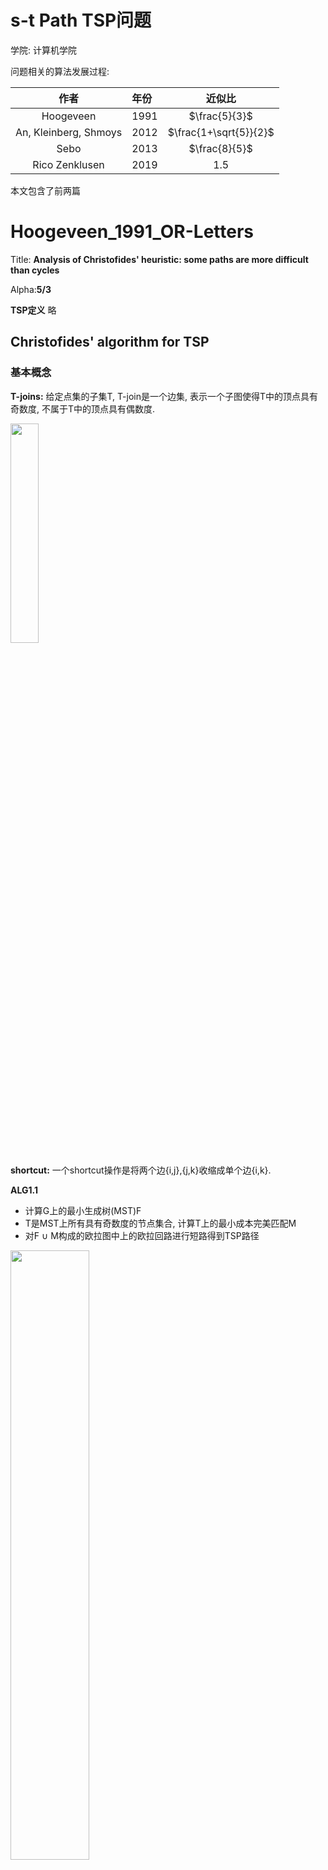 # s-t Path TSP问题
学院: 计算机学院


问题相关的算法发展过程:

|作者| 年份| 近似比|
|:-:|:-|:-:|
| Hoogeveen |1991 | $\frac{5}{3}$|
| An, Kleinberg, Shmoys| 2012 | $\frac{1+\sqrt{5}}{2}$|
| Sebo| 2013 | $\frac{8}{5}$|
|Rico Zenklusen|2019 | 1.5|

本文包含了前两篇

# Hoogeveen_1991_OR-Letters

Title: **Analysis of Christofides' heuristic: some paths are more difficult than cycles**

Alpha:**5/3**

**TSP定义** 略

## Christofides' algorithm for TSP

### 基本概念

**T-joins:** 给定点集的子集T, T-join是一个边集, 表示一个子图使得T中的顶点具有奇数度, 不属于T中的顶点具有偶数度.

<img src="../pictures/papers/2019STOC-A-1.5-Approx-for-path-TSP/t_join.png" width="30%">

**shortcut:** 一个shortcut操作是将两个边{i,j},{j,k}收缩成单个边{i,k}.

**ALG1.1**

- 计算G上的最小生成树(MST)F
- T是MST上所有具有奇数度的节点集合, 计算T上的最小成本完美匹配M
- 对F ∪ M构成的欧拉图中上的欧拉回路进行短路得到TSP路径
  

<img src="../pictures/papers/2019STOC-A-1.5-Approx-for-path-TSP/christofides_alg_for_tsp.png" width="50%">

**ALG1.2**

- 计算G上的最小生成树F
- 计算最短odd(T)-join $J \subseteq E$, 其中odd(T)是F上所有度为奇数的节点的集合.
- 对F ∪ J构成的欧拉图中上的欧拉回路进行短路得到TSP路径

**Theorem1:** Christofide's algorithm在TSP上的近似比为1.5

> **proof:**
>
> $c(F) < c(C^*)$, 因为至少比OPT少一条边
> 
> 如果能够证明$c(M)\leq \frac{1}{2}c(C^{*})$,  则$c(C^{A}) \leq c(F) + C(M) < \frac{3}{2} c(C^{*})$
> 
> 令1,...,2m为T中的奇数度的点, 并假设它们的序号与在$C^*$中出现的顺序一致, 可以将$C^*$中的边划分为一下两个互斥的子集:E1包括{1,2},{3, 4},...{2m-1, 2m}之间的边, E2包括{2,3}, {4, 5},...{2m, 1}之间的边. 
> 
> 对E1, E2中的边集进行shortcut可以得到M1, M2两个matching. $c(M1) + c(M2) \leq c(E1) + c(E2) = c(C^{*})$, 【三角不等式关系使等号成立】,因此存在$c(M) \leq \frac{1}{2}c(C^{*})$

## Hoogeveen’s algorithm for path-TSP

**path TSP定义**给定一个TSP输入加上起终点s,t, 找到从s到t的经过所有其他节点的最小费用的路径(Hamilton通路).


**ALG2.1**

- 令F是G上的MST
- 令T是F中需要被修复的节点的集合:
  - $s$ 当且仅当s在F中具有偶数度
  - $t$ 当且仅当t在F中具有偶数度
  - $v\neq s, t$ 当且仅当v具有奇数度
- 找到T上的最小成本完美匹配M
- 在F ∪ M上找一个欧拉通路
- shortcut通路产生一个s-t hamiltonian path.


<img src="../pictures/papers/2019STOC-A-1.5-Approx-for-path-TSP/hoogeveen_alg_for_pathtsp.png" width="50%">

用T-join代替完美寻找完美匹配

**ALG2.2**

- 令F是G上的MST
- 令T是F中需要被修复的节点的集合:
  - $s$ 当且仅当s在F中具有偶数度
  - $t$ 当且仅当t在F中具有偶数度
  - $v\neq s, t$ 当且仅当v具有奇数度
- 找到T上的最小成本T-join J
- 在F ∪ J上找一个欧拉通路
- shortcut通路产生一个s-t hamiltonian path.

**Theorem2:** Hoogeveen's algorithm在path TSP上的近似比为5/3

> **proof:**
>
> 令F是MST的边集, $c(F)=\sum_{e \in F} c_e$
> 
> 令O是最优解的边集, OPT = c(O)
> ;
> 有$c(F) \leq OPT$, 因为O也是一个生成树; 令T是F中需要被修复的点的集合
> 
> **思路:** 如果能找到3个T-join使得它们的总成本等于c(F)+OPT, 则有$MST + minimum TJoin \leq c(F) + \frac{1}{3}(c(F) + OPT) \leq OPT + \frac{2}{3}OPT = \frac{5}{3}OPT$
> 
> 令r表示MST中一个s-t通路上的边的集合;
> 
> 对O上的边使用蓝色/绿色交叉上色: 从s开始, 将边变成蓝色遇到第一个T中的点, 接着变换颜色继续上色直到遇到下一个T中的点, 得到两个边集G,B.
> 
> F-R 是一个T-join: F∪(F-R)上除了s-t的每个节点都具有偶数度;
> 
> G是一个T-join: 将T中的节点两两相连;
> 
> B不是一个T-join: F∪B上所有点都具有偶数度, 但是B∪R是一个T-join;
> 
> c(F-R) + c(G) + c(B∪R) = c(F) + c(O);

**Example**

1. 红色边构成R

<img src="../pictures/papers/2019STOC-A-1.5-Approx-for-path-TSP/theorem2_1.png" width="50%" alt="红色边构成R">

2. F-R是一个T-join

<img src="../pictures/papers/2019STOC-A-1.5-Approx-for-path-TSP/theorem2_2.png" width="50%" alt="F-R是一个T-join">

3. 对OPT上色

<img src="../pictures/papers/2019STOC-A-1.5-Approx-for-path-TSP/theorem2_3.png" width="50%" alt="对OPT上色">

4. G和B∪R分别是一个T-join

<img src="../pictures/papers/2019STOC-A-1.5-Approx-for-path-TSP/theorem2_4.png" width="50%" alt="G和B∪R分别是一个T-join">

**一些思考** -- 为什么可以这样构造:
- 一个欧拉图可以短路成一个Hamilton图, 进而拆成两个matching
- matching一定是T-join
- 在F中一定能找到s-t通路
- 通路和opt构成一个可以构成一个hamilton图, 再按照T短路一个构成两个matching
- 最后, 为什么F去掉这个通路也也一定是一个Tjoin? (F-R)∪F相当于除了s-t通路上的边,其他边都复制一条, 不在通路上的点必定有偶数度,在通路上的点,除s-t以外,都是一进一出,具有偶数度, s-t除去通路包含的边, 具有偶数度,加上后具有奇数度.

上述分析是一个紧的界, 因为可以找到如下例子:

<img src="../pictures/papers/2019STOC-A-1.5-Approx-for-path-TSP/tight_example.png" width="50%">

图中标出的边的cost均为1, 其他边的cost等于两点之间的最短路径的cost之和, 最优路径是下方路径, 而算法会按照加粗边加上虚线边的方式走, 之比近似5/3.

# AKS_CoRR_2011

Title: **Improving Christofides's Algorithm for the s-t path TSP**

Alpha: **$\frac{1+\sqrt{5}}{2}$**

**Theorem1:** Hoogeveen算法的解不超过$\frac{5}{3}OPT_{LP}$

**定义1: Path-TSP的HK松弛**

$$
min \sum_{e\in E} c_ex_e\\
\begin{aligned}
    & s.t.\\
    & x(\delta(v))=\begin{cases}
        1, & v=s,t\\
        2, & v\neq s,t
    \end{cases}\\
    & x(\delta(S)) \geq \begin{cases}
        1, & |S \cap \{s,t\}|=1,\\
        2, & |S \cap \{s,t\}|\neq 1,\\
    \end{cases}\\
    & 0 \leq x_e \leq 1, \forall e \in E
\end{aligned}
$$

其中$\delta(S)$是仅有一个端点落在S中的边的边集, 同时$X(E')=\sum_{e \in E'} x_e$, 所谓的松弛就是最后一个0-1向量变成了实数.

**定义2: 生成树凸集**

生成树凸集由下面的不等式定义:
$$
\begin{aligned}
    & x(E)=|V|-1,\\
    & x(E(S)) \leq |S|-1, \quad \forall |S| \subseteq V, |S| \geq 2,\\
    & x_e \geq 0, \quad \forall e \in E
\end{aligned}
$$

其中E(S)是所有两个端点都在S中的边的边集.
<div align="center">
<img src="../pictures/papers/2019STOC-A-1.5-Approx-for-path-TSP/defination_E.png">
</div>

**Lemma1:** LP-relaxation的任意可行解x都在生成树凸集中.

> proof: LP-relaxation的约束满足生成树凸集的定义\
> $$
> X(E) \equiv \sum_{e\in E} x_e = \frac{1}{2}\sum_{v\in V}x(\delta(v))\\
> = \frac{1}{2}(|v|-2)\cdot 2 + 2)=|v|-1
> $$
> 同时,
> $$
> X(E(S))=\frac{1}{2}(\sum_{v \in S}x(\delta(v))-x(\delta(S)))
> $$
> 如果$|S\cap \{s,t\}=1$, 有$X(E(S))\leq \frac{1}{2}(1+2(|S|-1)-1)=|S|-1$,<br>
> 如果$|S\cap \{s,t\}=\empty$, S-1,<br>
> 如果$|S\cap \{s,t\}=2$,S-2

**定义3:** 奇数集S, 如果$|S\cap T|$含有奇数个, 则S是个奇数集

**Lemma2:** S是一个奇数集, 如果$|S\cap \{s,t\}|=1$, 则$|F\cap \delta(S)|$为偶数, 如果$|S\cap \{s,t\}|\neq1$, 则$|F\cap \delta(S)|$为奇数.

例如,

![](../pictures/papers/2019STOC-A-1.5-Approx-for-path-TSP/odd_S_example.png)

> Proof: s,t 如果在S中, 它们有偶数度, 其他点有奇数度.<br>
> 定义$\sum_{v\in S}deg_F(v)=2|E(S)\cap F|+|\delta(S)\cap F|$<br>
> 证明如下:<br>
> 1.如果$|S\cap \{s,t\}=1$, 假设$s\in S$, $s\in T$当且仅当$deg_F(s)$even.<br>
> 则$S_{odd}\rightarrow even$ # 个奇数度的节点在S中($|S\cap T| odd$)<br>
> $$
> \sum_{v\in S}deg_F(v)-2|E(s)\cap F|=|\delta(s)\cap F|
> $$
> 第一个子式为偶数度, 第二个子式肯定是偶数, 则右边也是偶数.<br>
> <br>
> 2. 如果$|S\cap \{s,t\}\neq 1$,<br>
> 则$S_{odd}\rightarrow odd$ # 个奇数度的节点在S中<br>
> $$
> \sum_{v\in S}deg_F(v)-2|E(s)\cap F|=|\delta(s)\cap F|
> $$
> 第一个子式为奇数度, 第二个子式肯定是偶数, 则右边也是奇数.

**定义4: T-join LP**

以下线性规划的解是一个最小成本的T-join, 对于cost $c\geq 0$:
$$
Min \sum_{e\in E}c_ex_e\\
\begin{aligned}
    & s.t.\\
    & x(\delta(S)) \geq 1, & \forall S \subseteq V, |S\cap T| odd\\
    & x_e \geq 0, & \forall e \in E
\end{aligned}
$$
对于$|S\cap T|$为奇,
$$
\sum_{v\in S}deg_J(v)=2|E(S)\cap J|+|\delta(S)\cap J|
$$
因为奇数个奇数度的节点，因此等式左边为奇，因为右边第一个子式为偶，所以第二个子式为奇数.说明S向外连接的节点一定大于等于1.

**proof of Theorem1**
> 
> Step1
> 
> 令$x^*$为LP松弛的最优解OPT. $\text{cost of MST}\leq \sum_{e\in E}c_ex_e^* \equiv > OPT_{LP}$, 因为$x^*$总是生成树凸集的可行解.
> 
> 令$X_F\in \{0,1\}^{|E|}$,并且
> $$
> X_F(e)= \begin{cases}
>     1, \quad if e\in F \\
>     0, \quad o.w.
> \end{cases}
> $$
> 
> **claim:** $y=\frac{1}{3}X_F+\frac{1}{3}x^*$是T-join LP的一个可行解.
> 
> 则有$c(F\cup T)=c(F)+c(T) \leq OPT_{LP}+\frac{1}{3}c(F)+\frac{1}{3}OPT_{LP} > \leq \frac{5}{3}OPT_{LP}$
> 
> Step2
> 
> 若要claim成立,需要证明如果$|s\cap T|$为奇,则$y(\delta(S)) \geq 1$
> 
> 如果 $|s\cap \{s,t\}|\neq 1$则$y(\delta(S)) =\frac{1}{3}|F\cup \delta(S)|+\frac{1}{3}x^*(\delta(S)) \geq \frac{1}{3}+\frac{2}{3} = 1$
> 
> 【第二个部分,因为HK relaxation成立】
> 
> 如果$|s\cap \{s,t\}|= 1$, 则$y(\delta(S)) =\frac{1}{3}|F\cup \delta(S)|+\frac{1}{3}x^*(\delta(S)) \geq \frac{2}{3}+\frac{1}{3} = 1$
> 
> 【第一个式子 lemma2】
> 
> **claim 证毕.**

**定义5： 凸组合**

令$x^*$为LP的最优解, 令$x^F$表示为一个F的边集, 即
$$
x_F(e)=\begin{cases}
    1 \quad e \in F \\
    0 \quad e \notin F
\end{cases}
$$

因为$x^*$在生成树凸集中,因此$x^*$可以写成生成树$F_1,\cdots,F_k$的凸组合:
$$
x^*=\sum_{i=1}^k \lambda_i x_{F_i}
$$
其中$\sum_{i=1}^k\lambda_i = 1, \lambda_i \geq 0$.

对于$F_i$, 设$T_i$是其T集,$J_i$是其最小成本T-join. 它们的和能够构成一个解称为*best-of-many Christofide*算法的解.

**Theorem2:** *best-of-many Christofide*算法的解, 同样满足上限为$\frac{5}{3}OPT_{LP}$.

下一步: 是否能够更优?

考虑$y_i=\alpha X_F+\beta x^*$, 如果是$T_i$-Join LP的可行解, 则best s-t 哈密顿路径的长度最多不超过$(1+\alpha+\beta)OPT_{LP}$.

$y_i$是$T_i$-Join LP的可行解分两种情况考虑,设S 奇数集($|S\cup T_i| odd$)

如果$|s\cap \{s,t\}|\neq 1$,

$$
y(\delta(S)) =\alpha|F\cup \delta(S)|+\beta x^*(\delta(S)) \geq \alpha+2\beta
$$

[右边第一个式大于等于1, 第二个式大于等于2, 同上]

我们希望$\alpha+2\beta \geq 1$, 则$T_i$-join LP约束就能够满足.

如果
$|s\cap \{s,t\}|= 1$, 则
$$
y_i(\delta(S)) =\alpha |F\cup \delta(S)|+\beta x^*(\delta(S)) \geq 2\alpha+\beta x^*(\delta(S))
$$

注意到我们已经假设了$\alpha+2\beta \geq 1$成立, 只有$2\alpha+\beta x^*(\delta(S)) < 1$时, 存在问题.

注意到当$\alpha=0, \beta=\frac{1}{2}$时, 如果$x^*(\delta(S)) \geq 2$, 上式成立, 并且能够控制上限为$\frac{3}{2}OPT_{LP}$.

因此接下来只需要关注$x^*(\delta(S)) < 2$的cuts, 并且对$y_i$增加一个额外的修正来处理这些诶cuts.

**定义6 $\tau$-Narrow cut**

若$x^*(\delta(S)) < 1+\tau, \text{for fixed }\tau \leq 1$, S则是$\tau$-Narrow.

> 只有$|S\cup \{s, t\} =1$能够是$\tau$-Narrow.

**定义7 $\tau$-Narrow cuts**

$C_{\tau}$是$s \in S$的所有$\tau$-Narrow cuts S的全集.

$C_{\tau}$的性质:

**Theorem3:** 如果$S_1, S_2 \in C_{\tau}, S_1\neq S_2$, 要么$S_1 \subset S_2$,或$S_2 \subset S1$.

为证明上述Theorem, 首先有
$$
x^*(\delta(S_1)) + x^*(\delta(S_2)) \geq x^*(\delta(S_1 - S_2)) + x^*(\delta(S_2-S_1))
$$

> Theorem proof:
> 
> 假设,相反的, $S_1-S_2\neq \empty, S_2-S_1 \neq \empty$.
> $$
> \begin{aligned}
>   (1 + \tau)+(1+\tau) & > x^*(\delta(S_1))+x^*(\delta(S_2)) \\
>    & \geq x^*(\delta(S_1-S_2)) + x^*(\delta(S_2-S_1)) \\
>    & \geq 2 + 2
> \end{aligned}
> $$
> 与定义矛盾.

根据Theorem, $\tau$-Narrow cuts的结构如下:

![](../pictures/papers/2019STOC-A-1.5-Approx-for-path-TSP/t-narrow.png)


新的修正因子

令$e_Q$表示$\delta(Q)$的最小cost的边,考虑下式
$$
y_i(\delta(S)) =\alpha x_{F_i}+\beta x^* + \sum_{Q \in C_{\tau},|Q\cap T_i|}(1-2\alpha - \beta x^*(\delta(Q)))x_{e_Q}
$$
对于$\alpha,\beta, \tau \geq 0$,有$\alpha + 2\beta=1$并且$\tau = \frac{1-2\alpha}{\beta} - 1$

**Theorem:** $y_i$是一个$T_i$-Join LP的可行解.

proof:

> 对于S odd ($|S\cap T_i| odd$)
> 
> 如果$|S\cap \{s,t\}|\neq 1$
> $$
> y_i(\delta(S)) \geq \alpha + 2 \beta =1
> $$
> 如果$|S\cap \{s,t\}|= 1$
> 
> 如果 S不是$\tau$-narrow
> $$
> y_i(\delta(S)) \geq 2\alpha + \beta(1+\tau) =1
> $$
> 
> 如果 S是$\tau$-narrow
> $$
> y_i(\delta(S)) \geq \alpha |F_i\cap \delta(S)| + \beta x^*(\delta(\delta(S))) + (1-2\alpha - \beta x^*(\delta(S))) =1
> $$

注意到$x^*=\sum_{i=1}^k \lambda_i x_{F_i}$,$\sum_{i=1}^k\lambda_i = 1, \lambda_i \geq 0$,$\lambda_i$可以看成$F_i$的概率分布, 是其概率. 紧接着, 有以下两个lemma.

**Lemma:**

令F为随机采样的生成树$F_i$, T为对应的点集$T_i$, $Q\in C_{\tau}$是一个$\tau$-narrow cut.
$$
Pr[|\delta(Q)\cap F|=1] \geq 2 - x^*(\delta(Q)) \\
Pr[|Q\cap T| odd] \leq x^*(\delta(Q)) - 1
$$

proof:
> $$
> x^*(\delta(Q)) = E[|F \cap \delta(Q)|] \geq Pr[|F \cap \delta(Q)|=1] + 2Pr[|F \cap \delta(Q)| \geq 2]
> $$
> 并且$Pr[|F \cap \delta(Q)|=1] + Pr[|F \cap \delta(Q)| \geq 2]=1$, 因此, 
> $$
> Pr[|F\cap \delta(Q)|=1] \geq 2 - x^*(\delta(Q))\\
> Pr[|F\cap \delta(Q)| \geq 2] \leq x^*(\delta(Q)) -1
> $$
> 因为, $|Q\cap T_i| odd$有$|F_i \cap \delta(Q)| \geq 2$, 
> 
> 所以$Pr[|Q\cap T_i| odd]\leq Pr[|F \cap \delta(Q)| \geq 2] \leq x^*(\delta(Q))-1$


**Lemma:**

$$
\sum_{Q \in C_{\tau}}C_{e_Q} \leq \sum_{e \in E} c_ex_e^*
$$

> Proof:
> $$
> \sum_{Q \in C_{\tau}}C_{e_Q} \leq \text{cost MST} \leq \sum_{e \in E} c_ex_e^*
> $$
> 构造过程, 对于$Q\in C_{\tau}$, 将一条MST的边e映射到Q, 每次移除一个e, 然后构造s和v.
> 
> ![](../pictures/papers/2019STOC-A-1.5-Approx-for-path-TSP/lemma_t.png)

**Theorem:** Best-of-Many Christofides算法是$\frac{1+\sqrt{5}}{2}$算法.

Proof:
> 
> $$
> \begin{aligned}
> & \text{Best s-t Path} \leq \sum_i \lambda_i c(F_i \cup J_i)\\
> & = \sum_i \lambda_i[c(F_i) + \alpha c(F_i) + \beta\sum_{e\in E} c_e x_e^* + \sum_{Q \in C_{\tau},|Q\cap T_i|}(1-2\alpha - \beta x^*(\delta(Q)))c_{e_Q}]\\
> & \leq (1+\alpha + \beta) \sum_{e\in E} c_e x_e^* + \sum_{Q\in C_{\tau}}(x^*(\delta(Q))-1)(1-2\alpha -\beta x^*(\delta(Q)))c_{e_Q}\\
> & \leq (1+\alpha + \beta) \sum_{e\in E} c_e x_e^* + max_{0 \leq z < \tau}E(1-2\alpha + \beta(1+z))\sum_{Q\in C_{\tau}}c_{e_Q}\\
> & \leq (1+\alpha + \beta + max_{0 \leq z < \tau}E(1-2\alpha + \beta(1+z)))\sum_{e\in E} c_e x_e^*\\
> & = (1+\alpha + \beta + max_{0 \leq z < \tau}E(\beta \tau - \beta z))\sum_{e\in E} c_e x_e^*
> [Maximized at z=\tau/2]\\
> & \leq (1+\alpha + \beta + \beta (\frac{\tau}{2})^2)OPT_{LP}\\
> & \leq (2 - \beta + \frac{(3\beta -1)^2}{4\beta})OPT_{LP}
> \end{aligned}
> $$
> ![](../pictures/papers/2019STOC-A-1.5-Approx-for-path-TSP/global_best.png)
> 
> 证毕.

前后四篇工作的算法分析总体思路是一致的,都和wolsey分析的过程是相似, 以最后1.5的为例,

找到一个生成树F和一个满足HK relaxation的点z, 证明:
1. $l(F) \leq OPT$,
2. $l(z) \leq OPT$,
3. $z/2 \in P_{Q_{T-join}}$, 其中Q_T := odd(T)$\bigtriangleup${s,t}

T和一个T-join构成解,并且$l(F)+l(J) \leq l(T) + l(z)/2 \leq 3/2 OPT$

而之前的工作主要是弱化了第二条的要求,使得$l(z) \leq (1+c) OPT$.